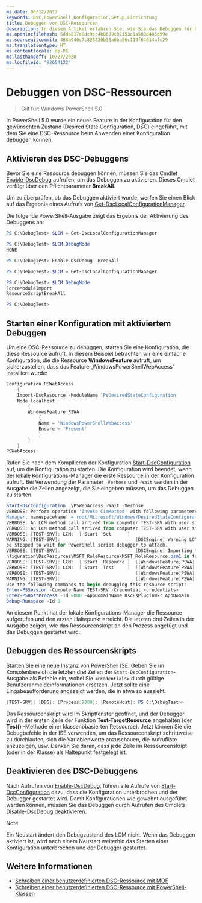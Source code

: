 ```yaml
---
ms.date: 06/12/2017
keywords: DSC,PowerShell,Konfiguration,Setup,Einrichtung
title: Debuggen von DSC-Ressourcen
description: In diesem Artikel erfahren Sie, wie Sie das Debuggen für DSC-Konfigurationen aktivieren.
ms.openlocfilehash: 5dda217e8dc9cc4b8699c82153c1a588d405d99e
ms.sourcegitcommit: 488a940c7c828820b36a6ba56c119f64614afc29
ms.translationtype: HT
ms.contentlocale: de-DE
ms.lasthandoff: 10/27/2020
ms.locfileid: "92654122"
---
```

# <a name="debugging-dsc-resources"></a>Debuggen von DSC-Ressourcen

> Gilt für: Windows PowerShell 5.0

In PowerShell 5.0 wurde ein neues Feature in der Konfiguration für den gewünschten Zustand (Desired State Configuration, DSC) eingeführt, mit dem Sie eine DSC-Ressource beim Anwenden einer Konfiguration debuggen können.

## <a name="enabling-dsc-debugging"></a>Aktivieren des DSC-Debuggens

Bevor Sie eine Ressource debuggen können, müssen Sie das Cmdlet [Enable-DscDebug](/powershell/module/PSDesiredStateConfiguration/Enable-DscDebug) aufrufen, um das Debuggen zu aktivieren. Dieses Cmdlet verfügt über den Pflichtparameter **BreakAll**.

Um zu überprüfen, ob das Debuggen aktiviert wurde, werfen Sie einen Blick auf das Ergebnis eines Aufrufs von [Get-DscLocalConfigurationManager](/powershell/module/PSDesiredStateConfiguration/Get-DscLocalConfigurationManager).

Die folgende PowerShell-Ausgabe zeigt das Ergebnis der Aktivierung des Debuggens an:

```powershell
PS C:\DebugTest> $LCM = Get-DscLocalConfigurationManager

PS C:\DebugTest> $LCM.DebugMode
NONE

PS C:\DebugTest> Enable-DscDebug -BreakAll

PS C:\DebugTest> $LCM = Get-DscLocalConfigurationManager

PS C:\DebugTest> $LCM.DebugMode
ForceModuleImport
ResourceScriptBreakAll

PS C:\DebugTest>
```

## <a name="starting-a-configuration-with-debug-enabled"></a>Starten einer Konfiguration mit aktiviertem Debuggen

Um eine DSC-Ressource zu debuggen, starten Sie eine Konfiguration, die diese Ressource aufruft. In diesem Beispiel betrachten wir eine einfache Konfiguration, die die Ressource **WindowsFeature** aufruft, um sicherzustellen, dass das Feature „WindowsPowerShellWebAccess“ installiert wurde:

```powershell
Configuration PSWebAccess
    {
    Import-DscResource -ModuleName 'PsDesiredStateConfiguration'
    Node localhost
        {
        WindowsFeature PSWA
            {
            Name = 'WindowsPowerShellWebAccess'
            Ensure = 'Present'
            }
        }
    }
PSWebAccess
```

Rufen Sie nach dem Kompilieren der Konfiguration [Start-DscConfiguration](/powershell/module/psdesiredstateconfiguration/start-dscconfiguration) auf, um die Konfiguration zu starten. Die Konfiguration wird beendet, wenn der lokale Konfigurations-Manager die erste Ressource in der Konfiguration aufruft. Bei Verwendung der Parameter `-Verbose` und `-Wait` werden in der Ausgabe die Zeilen angezeigt, die Sie eingeben müssen, um das Debuggen zu starten.

```powershell
Start-DscConfiguration .\PSWebAccess -Wait -Verbose
VERBOSE: Perform operation 'Invoke CimMethod' with following parameters, ''methodName' = SendConfigurationApply,'className' = MSFT_DSCLocalConfiguration
Manager,'namespaceName' = root/Microsoft/Windows/DesiredStateConfiguration'.
VERBOSE: An LCM method call arrived from computer TEST-SRV with user sid S-1-5-21-2127521184-1604012920-1887927527-108583.
VERBOSE: An LCM method call arrived from computer TEST-SRV with user sid S-1-5-21-2127521184-1604012920-1887927527-108583.
VERBOSE: [TEST-SRV]: LCM:  [ Start  Set      ]
WARNING: [TEST-SRV]:                            [DSCEngine] Warning LCM is in Debug 'ResourceScriptBreakAll' mode.  Resource script processing will
be stopped to wait for PowerShell script debugger to attach.
VERBOSE: [TEST-SRV]:                            [DSCEngine] Importing the module C:\WINDOWS\system32\WindowsPowerShell\v1.0\Modules\PSDesiredStateCo
nfiguration\DscResources\MSFT_RoleResource\MSFT_RoleResource.psm1 in force mode.
VERBOSE: [TEST-SRV]: LCM:  [ Start  Resource ]  [[WindowsFeature]PSWA]
VERBOSE: [TEST-SRV]: LCM:  [ Start  Test     ]  [[WindowsFeature]PSWA]
VERBOSE: [TEST-SRV]:                            [[WindowsFeature]PSWA] Importing the module MSFT_RoleResource in force mode.
WARNING: [TEST-SRV]:                            [[WindowsFeature]PSWA] Resource is waiting for PowerShell script debugger to attach.
Use the following commands to begin debugging this resource script:
Enter-PSSession -ComputerName TEST-SRV -Credential <credentials>
Enter-PSHostProcess -Id 9000 -AppDomainName DscPsPluginWkr_AppDomain
Debug-Runspace -Id 9
```

An diesem Punkt hat der lokale Konfigurations-Manager die Ressource aufgerufen und den ersten Haltepunkt erreicht. Die letzten drei Zeilen in der Ausgabe zeigen, wie das Ressourcenskript an den Prozess angefügt und das Debuggen gestartet wird.

## <a name="debugging-the-resource-script"></a>Debuggen des Ressourcenskripts

Starten Sie eine neue Instanz von PowerShell ISE. Geben Sie im Konsolenbereich die letzten drei Zeilen der `Start-DscConfiguration`-Ausgabe als Befehle ein, wobei Sie `<credentials>` durch gültige Benutzeranmeldeinformationen ersetzen. Jetzt sollte eine Eingabeaufforderung angezeigt werden, die in etwa so aussieht:

```powershell
[TEST-SRV]: [DBG]: [Process:9000]: [RemoteHost]: PS C:\DebugTest>>
```

Das Ressourcenskript wird im Skriptfenster geöffnet, und der Debugger wird in der ersten Zeile der Funktion **Test-TargetResource** angehalten (der **Test()** -Methode einer klassenbbasierten Ressource). Jetzt können Sie die Debugbefehle in der ISE verwenden, um das Ressourcenskript schrittweise zu durchlaufen, sich die Variablenwerte anzuschauen, die Aufrufliste anzuzeigen, usw. Denken Sie daran, dass jede Zeile im Ressourcenskript (oder in der Klasse) als Haltepunkt festgelegt ist.

## <a name="disabling-dsc-debugging"></a>Deaktivieren des DSC-Debuggens

Nach Aufrufen von [Enable-DscDebug](/powershell/module/PSDesiredStateConfiguration/Enable-DscDebug), führen alle Aufrufe von [Start-DscConfiguration](/powershell/module/psdesiredstateconfiguration/start-dscconfiguration) dazu, dass die Konfiguration unterbrochen und der Debugger gestartet wird. Damit Konfigurationen wie gewohnt ausgeführt werden können, müssen Sie das Debuggen durch Aufrufen des Cmdlets [Disable-DscDebug](/powershell/module/PSDesiredStateConfiguration/Disable-DscDebug) deaktivieren.

> [!NOTE]
> Ein Neustart ändert den Debugzustand des LCM nicht. Wenn das Debuggen aktiviert ist, wird nach einem Neustart weiterhin das Starten einer Konfiguration unterbrochen und der Debugger gestartet.

## <a name="see-also"></a>Weitere Informationen

- [Schreiben einer benutzerdefinierten DSC-Ressource mit MOF](../resources/authoringResourceMOF.md)
- [Schreiben einer benutzerdefinierten DSC-Ressource mit PowerShell-Klassen](../resources/authoringResourceClass.md)
